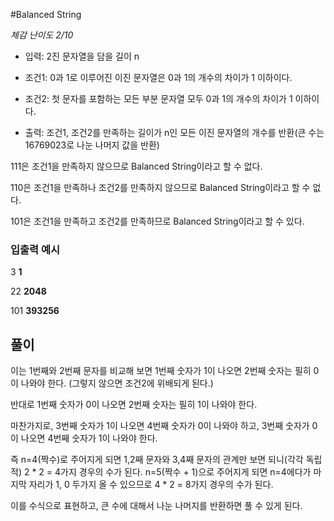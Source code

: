 #Balanced String

*체감 난이도 2/10*

* 입력: 2진 문자열을 담을 길이 n

* 조건1: 0과 1로 이루어진 이진 문자열은 0과 1의 개수의 차이가 1 이하이다.

* 조건2: 첫 문자를 포함하는 모든 부분 문자열 모두 0과 1의 개수의 차이가 1 이하이다.

* 출력: 조건1, 조건2를 만족하는 길이가 n인 모든 이진 문자열의 개수를 반환(큰 수는 16769023로 나눈 나머지 값을 반환)


111은 조건1을 만족하지 않으므로 Balanced String이라고 할 수 없다.

110은 조건1을 만족하나 조건2를 만족하지 않으므로 Balanced String이라고 할 수 없다.

101은 조건1을 만족하고 조건2를 만족하므로 Balanced String이라고 할 수 있다.

### 입출력 예시
3
**1**

22
**2048**

101
**393256**

## 풀이

이는 1번째와 2번째 문자를 비교해 보면 1번째 숫자가 1이 나오면 2번째 숫자는 필히 0이 나와야 한다. (그렇지 않으면 조건2에 위배되게 된다.)

반대로 1번째 숫자가 0이 나오면 2번째 숫자는 필히 1이 나와야 한다.

마찬가지로, 3번째 숫자가 1이 나오면 4번째 숫자가 0이 나와야 하고, 3번째 숫자가 0이 나오면 4번째 숫자가 1이 나와야 한다.

즉 n=4(짝수)로 주어지게 되면 1,2째 문자와 3,4째 문자의 관계만 보면 되니(각각 독립적) 2 * 2 = 4가지 경우의 수가 된다.
n=5(짝수 + 1)으로 주어지게 되면 n=4에다가 마지막 자리가 1, 0 두가지 올 수 있으므로 4 * 2 = 8가지 경우의 수가 된다.

이를 수식으로 표현하고, 큰 수에 대해서 나눈 나머지를 반환하면 풀 수 있게 된다.
